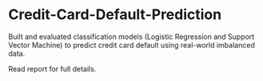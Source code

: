 # Credit-Card-Default-Prediction
Built and evaluated classification models (Logistic Regression and Support Vector Machine) to predict credit card default using real-world imbalanced data.

Read report for full details.
